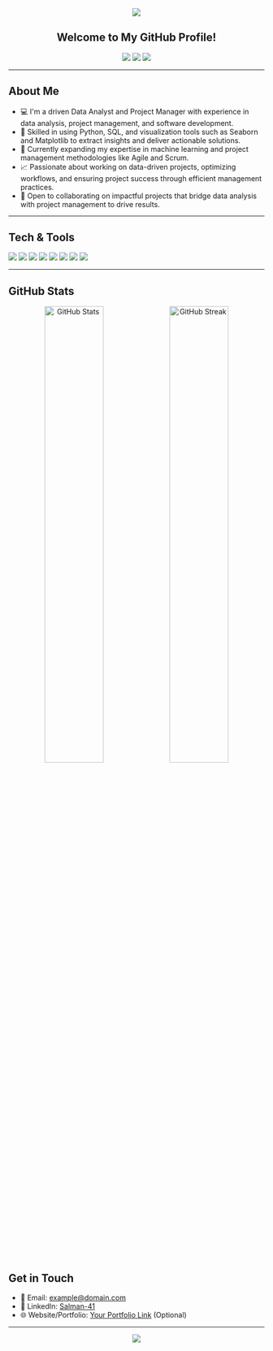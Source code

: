 <!--
  You can customize colors using badges, banners, or any markdown styling.
  Below is an example template that you can modify to suit your color and design preferences.
-->

<!-- A banner-like header (optional) -->
<p align="center">
  <img src="https://capsule-render.vercel.app/api?type=wave&color=gradient&height=160&section=header&text=Hello,%20I'm%20Salman-41!&fontSize=35&fontAlignY=30" />
</p>

<!-- Main introduction -->
<h2 align="center">Welcome to My GitHub Profile!</h2>

<p align="center">
  <img src="https://img.shields.io/badge/Focus-Data%20Analysis%20%26%20Project%20Management-4B8BBE?style=for-the-badge&logo=python&logoColor=white" />
  <img src="https://img.shields.io/badge/Projects-Open%20Source-blueviolet?style=for-the-badge" />
  <img src="https://img.shields.io/badge/Learning-Always%20Growing-orange?style=for-the-badge" />
</p>

---

## About Me
- 💻 I'm a driven Data Analyst and Project Manager with experience in data analysis, project management, and software development.  
- 🔧 Skilled in using Python, SQL, and visualization tools such as Seaborn and Matplotlib to extract insights and deliver actionable solutions.  
- 🌱 Currently expanding my expertise in machine learning and project management methodologies like Agile and Scrum.  
- 📈 Passionate about working on data-driven projects, optimizing workflows, and ensuring project success through efficient management practices.  
- 🤝 Open to collaborating on impactful projects that bridge data analysis with project management to drive results.  

---

## Tech & Tools
<p>
  <img src="https://img.shields.io/badge/Language-Python-3776AB?style=for-the-badge&logo=python&logoColor=white" />
  <img src="https://img.shields.io/badge/Language-SQL-336791?style=for-the-badge&logo=postgresql&logoColor=white" />
  <img src="https://img.shields.io/badge/Tools-Pandas-150458?style=for-the-badge&logo=pandas&logoColor=white" />
  <img src="https://img.shields.io/badge/Tools-Seaborn-FF7F00?style=for-the-badge&logo=seaborn&logoColor=white" />
  <img src="https://img.shields.io/badge/Tools-Matplotlib-003B57?style=for-the-badge&logo=matplotlib&logoColor=white" />
  <img src="https://img.shields.io/badge/Tools-Jira-0052CC?style=for-the-badge&logo=jira&logoColor=white" />
  <img src="https://img.shields.io/badge/Tools-Trello-0079BF?style=for-the-badge&logo=trello&logoColor=white" />
  <img src="https://img.shields.io/badge/Tools-Microsoft%20Project-003B57?style=for-the-badge&logo=microsoft-project&logoColor=white" />
</p>

---

## GitHub Stats
<p align="center">
  <img src="https://github-readme-stats.vercel.app/api?username=Salman-41&show_icons=true&theme=react" alt="GitHub Stats" width="48%" />
  <img src="https://github-readme-streak-stats.herokuapp.com/?user=Salman-41&theme=react" alt="GitHub Streak" width="48%" />
</p>

## Get in Touch
- 📧 Email: [example@domain.com](mailto:salman.yz@outlook.com)
- 💼 LinkedIn: [Salman-41](https://www.linkedin.com/in/Salman-41/)
- 🌐 Website/Portfolio: [Your Portfolio Link](https://www.yourwebsite.com) (Optional)

---

<p align="center">
  <img src="https://capsule-render.vercel.app/api?type=wave&color=gradient&height=120&section=footer" />
</p>

<!--
  To use this README, save the file as 'README.md' in a repository named 'Salman-41'.
  Adjust the colors, badges, and project links to suit your preference.
-->
